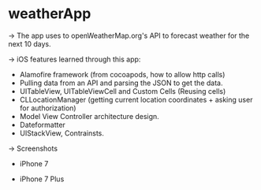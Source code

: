 # weatherApp

-> The app uses to openWeatherMap.org's API to forecast weather for the next 10 days.

-> iOS features learned through this app:
- Alamofire framework (from cocoapods, how to allow http calls)
- Pulling data from an API and parsing the JSON to get the data.
- UITableView, UITableViewCell and Custom Cells (Reusing cells)
- CLLocationManager (getting current location coordinates + asking user for authorization)
- Model View Controller architecture design.
- Dateformatter
- UIStackView, Contrainsts.

-> Screenshots

- iPhone 7

- iPhone 7 Plus
